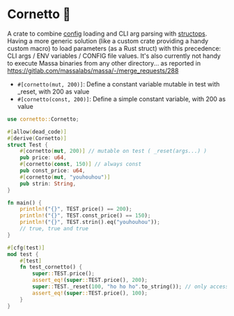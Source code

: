 # Cornetto 🥐

A crate to combine [config](https://crates.io/crates/config) loading and CLI arg parsing with [structops](https://crates.io/crates/structops). Having a more generic solution (like a custom crate providing a handy custom macro) to load parameters (as a Rust struct) with this precedence: CLI args / ENV variables / CONFIG file values. It's also currently not handy to execute Massa binaries from any other directory... as reported in https://gitlab.com/massalabs/massa/-/merge_requests/288


- `#[cornetto(mut, 200)]`: Define a constant variable mutable in test with _reset, with 200 as value
- `#[cornetto(const, 200)]`: Define a simple constant variable, with 200 as value

```rust
use cornetto::Cornetto;

#[allow(dead_code)]
#[derive(Cornetto)]
struct Test {
    #[cornetto(mut, 200)] // mutable on test ( _reset(args...) )
    pub price: u64,
    #[cornetto(const, 150)] // always const
    pub const_price: u64,
    #[cornetto(mut, "youhouhou")]
    pub strin: String,
}

fn main() {
    println!("{}", TEST.price() == 200);
    println!("{}", TEST.const_price() == 150);
    println!("{}", TEST.strin().eq("youhouhou"));
    // true, true and true
}

#[cfg(test)]
mod test {
    #[test]
    fn test_cornetto() {
        super::TEST.price();
        assert_eq!(super::TEST.price(), 200);
        super::TEST._reset(100, "ho ho ho".to_string()); // only accessible from tests
        assert_eq!(super::TEST.price(), 100);
    }
}
```
